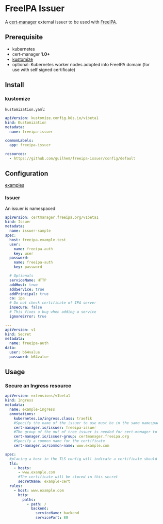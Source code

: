 # FreeIPA Issuer

A [cert-manager](https://cert-manager.io) external issuer to be used with [FreeIPA](https://www.freeipa.org/).

## Prerequisite

- kubernetes
- cert-manager **1.0+**
- [kustomize](https://github.com/kubernetes-sigs/kustomize)
- optional: Kubernetes worker nodes adopted into FreeIPA domain (for use with self signed certificate)

## Install

### kustomize

`kustomization.yaml`:

```yaml
apiVersion: kustomize.config.k8s.io/v1beta1
kind: Kustomization
metadata:
  name: freeipa-issuer

commonLabels:
  app: freeipa-issuer

resources:
  - https://github.com/guilhem/freeipa-issuer/config/default
```

## Configuration

[examples](config/samples)

### Issuer

An issuer is namespaced

```yaml
apiVersion: certmanager.freeipa.org/v1beta1
kind: Issuer
metadata:
  name: issuer-sample
spec:
  host: freeipa.example.test
  user:
    name: freeipa-auth
    key: user
  password:
    name: freeipa-auth
    key: password

  # Optionals
  serviceName: HTTP
  addHost: true
  addService: true
  addPrincipal: true
  ca: ipa
  # Do not check certificate of IPA server
  insecure: false
  # This fixes a bug when adding a service
  ignoreError: true

---
apiVersion: v1
kind: Secret
metadata:
  name: freeipa-auth
data:
  user: b64value
  password: b64value
```

## Usage

### Secure an Ingress resource

```yaml
apiVersion: extensions/v1beta1
kind: Ingress
metadata:
  name: example-ingress
  annotations:
    kubernetes.io/ingress.class: traefik
    #Specify the name of the issuer to use must be in the same namespace
    cert-manager.io/issuer: freeipa-issuer
    #The group of the out of tree issuer is needed for cert-manager to find it
    cert-manager.io/issuer-group: certmanager.freeipa.org
    #Specify a common name for the certificate
    cert-manager.io/common-name: www.example.com

spec:
  #placing a host in the TLS config will indicate a certificate should be created
  tls:
    - hosts:
      - www.example.com
      #The certificate will be stored in this secret
      secretName: example-cert
  rules:
    - host: www.example.com
      http:
        paths:
          - path: /
            backend:
              serviceName: backend
              servicePort: 80
```
